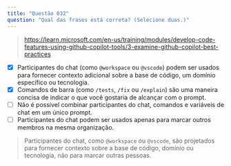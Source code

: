 ```yaml
---
title: "Questão 032"
question: "Qual das frases está correta? (Selecione duas.)"
---
```


> https://learn.microsoft.com/en-us/training/modules/develop-code-features-using-github-copilot-tools/3-examine-github-copilot-best-practices
- [x] Participantes do chat (como `@workspace` ou `@vscode`) podem ser usados para fornecer contexto adicional sobre a base de código, um domínio específico ou tecnologia.
- [x] Comandos de barra (como `/tests`, `/fix` ou `/explain`) são uma maneira concisa de indicar o que você gostaria de alcançar com o prompt.
- [ ] Não é possível combinar participantes do chat, comandos e variáveis de chat em um único prompt.
- [ ] Participantes do chat podem ser usados apenas para marcar outros membros na mesma organização.
> Participantes do chat, como `@workspace` ou `@vscode`, são projetados para fornecer contexto sobre a base de código, domínio ou tecnologia, não para marcar outras pessoas.

